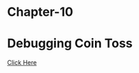 # Chapter-10

# Debugging Coin Toss
[Click Here](https://github.com/Aaryanajith/amFOSS-Python/blob/main/Chapter%20-%2011/Debugging_coin_toss.py)
